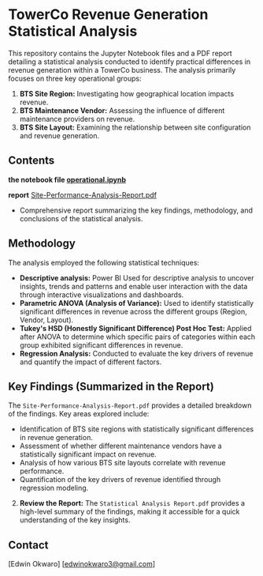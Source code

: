 # TowerCo Revenue Generation Statistical Analysis

This repository contains the Jupyter Notebook files and a PDF report detailing a statistical analysis conducted to identify practical differences in revenue generation within a TowerCo business. The analysis primarily focuses on three key operational groups:

1.  **BTS Site Region:** Investigating how geographical location impacts revenue.
2.  **BTS Maintenance Vendor:** Assessing the influence of different maintenance providers on revenue.
3.  **BTS Site Layout:** Examining the relationship between site configuration and revenue generation.

## Contents

**the notebook file [operational.ipynb](https://github.com/eokwaro/Statistical-analysis-for-a-towerco-business/blob/main/operational.ipynb)** 

**report** [Site-Performance-Analysis-Report.pdf](https://github.com/eokwaro/Statistical-analysis-for-a-towerco-business/blob/main/Site-Performance-Analysis-Report.pdf)
* Comprehensive report summarizing the key findings, methodology, and conclusions of the statistical analysis.

## Methodology

The analysis employed the following statistical techniques:

* **Descriptive analysis:** Power BI Used for descriptive analysis to uncover insights, trends and patterns and enable user interaction with the data through interactive visualizations and dashboards.
* **Parametric ANOVA (Analysis of Variance):** Used to identify statistically significant differences in revenue across the different groups (Region, Vendor, Layout).
* **Tukey's HSD (Honestly Significant Difference) Post Hoc Test:** Applied after ANOVA to determine which specific pairs of categories within each group exhibited significant differences in revenue.
* **Regression Analysis:** Conducted to evaluate the key drivers of revenue and quantify the impact of different factors.

## Key Findings (Summarized in the Report)

The `Site-Performance-Analysis-Report.pdf` provides a detailed breakdown of the findings. Key areas explored include:

* Identification of BTS site regions with statistically significant differences in revenue generation.
* Assessment of whether different maintenance vendors have a statistically significant impact on revenue.
* Analysis of how various BTS site layouts correlate with revenue performance.
* Quantification of the key drivers of revenue identified through regression modeling.

2.  **Review the Report:** The `Statistical Analysis Report.pdf` provides a high-level summary of the findings, making it accessible for a quick understanding of the key insights.

## Contact
[Edwin Okwaro]
[edwinokwaro3@gmail.com]
